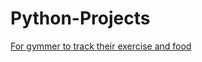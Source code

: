 # Python-Projects
[For gymmer to track their exercise and food](https://github.com/prashannastha7/Python-projects/tree/main/Tracker%20for%20gymmer)

